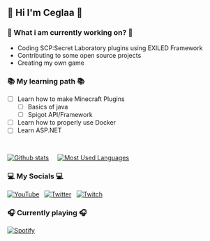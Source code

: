 ## 🧱 Hi I'm **Ceglaa** 🧱

### 🔧 What i am currently working on? 🔧
- Coding SCP:Secret Laboratory plugins using EXILED Framework
- Contributing to some open source projects
- Creating my own game

### 📚 My learning path 📚
- [ ] Learn how to make Minecraft Plugins
  - [ ] Basics of java
  - [ ] Spigot API/Framework
- [ ] Learn how to properly use Docker
- [ ] Learn ASP.NET

<br>

[![Github stats](https://github-readme-stats.vercel.app/api?username=ceglaa&theme=radical)](https://github.com/anuraghazra/github-readme-stats) &nbsp;&nbsp;&nbsp; [![Most Used Languages](https://github-readme-stats.vercel.app/api/top-langs/?username=ceglaa&theme=radical)](https://github.com/anuraghazra/github-readme-stats)

### 💻 My Socials 💻

[![YouTube](https://icons.iconarchive.com/icons/papirus-team/papirus-apps/48/youtube-icon.png)](https://www.youtube.com/channel/UCl59l-sj9dlIairoM_ljl5A) &nbsp;
[![Twitter](https://icons.iconarchive.com/icons/limav/flat-gradient-social/48/Twitter-icon.png)](https://twitter.com/Cegla__) &nbsp;
[![Twitch](https://icons.iconarchive.com/icons/papirus-team/papirus-apps/48/gnome-twitch-icon.png)](https://www.twitch.tv/ceglanafazie) &nbsp; 

### 🎧 Currently playing 🎧
[![Spotify](https://spotify-github-profile.vercel.app/api/view?uid=fijalekkapi&cover_image=true&theme=radical)](https://open.spotify.com/user/fijalekkapi)
